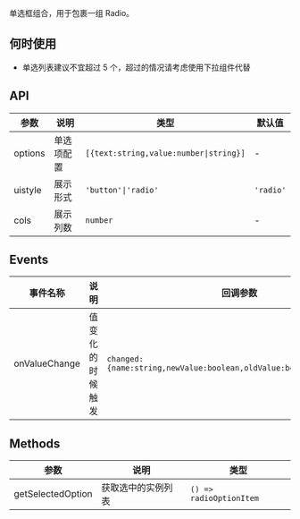 单选框组合，用于包裹一组 Radio。

## 何时使用

- 单选列表建议不宜超过 5 个，超过的情况请考虑使用下拉组件代替

## API

| 参数    | 说明       | 类型                                   | 默认值    |
| ------- | ---------- | -------------------------------------- | --------- |
| options | 单选项配置 | `[{text:string,value:number\|string}]` | -         |
| uistyle | 展示形式   | `'button'\|'radio'`                    | `'radio'` |
| cols    | 展示列数   | `number`                               | -         |

## Events

| 事件名称 | 说明 | 回调参数 |
| --- | --- | --- |
| onValueChange | 值变化的时候触发 | `changed:{name:string,newValue:boolean,oldValue:boolean,sender:obj}` |

## Methods

| 参数              | 说明               | 类型                    |
| ----------------- | ------------------ | ----------------------- |
| getSelectedOption | 获取选中的实例列表 | `() => radioOptionItem` |

